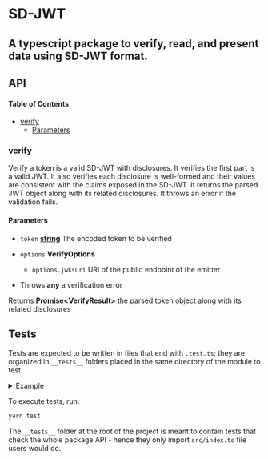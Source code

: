 # SD-JWT

## A typescript package to verify, read, and present data using SD-JWT format.

## API

<!-- Generated by documentation.js. Update this documentation by updating the source code. -->

#### Table of Contents

*   [verify](#verify)
    *   [Parameters](#parameters)

### verify

Verify a token is a valid SD-JWT with disclosures.
It verifies the first part is a valid JWT.
It also verifies each disclosure is well-formed and their values are consistent
with the claims exposed in the SD-JWT.
It returns the parsed JWT object along with its related disclosures.
It throws an error if the validation fails.

#### Parameters

*   `token` **[string](https://developer.mozilla.org/docs/Web/JavaScript/Reference/Global_Objects/String)** The encoded token to be verified
*   `options` **VerifyOptions**&#x20;

    *   `options.jwksUri`  URI of the public endpoint of the emitter

<!---->

*   Throws **any** a verification error

Returns **[Promise](https://developer.mozilla.org/docs/Web/JavaScript/Reference/Global_Objects/Promise)\<VerifyResult>** the parsed token object along with its related disclosures


## Tests
Tests are expected to be written in files that end with `.test.ts`; they are organized in `__tests__` folders placed in the same directory of the module to test.
<details>
  <summary>Example</summary>
  ```
  /src
    |_ __tests__
      |_ file_a.test.ts
    |_ /lib
      |_ __tests__
      | |_ file_b.test.ts
      |_ file_b.ts
    |_ file_a.ts
  ```
</details>

To execute tests, run:
```sh
yarn test
```

The `__tests__` folder at the root of the project is meant to contain tests that check the whole package API - hence they only import `src/index.ts` file users would do.
